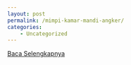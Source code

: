 ```yaml
---
layout: post
permalink: /mimpi-kamar-mandi-angker/
categories:
    - Uncategorized
---
```


[Baca Selengkapnya](/01)
